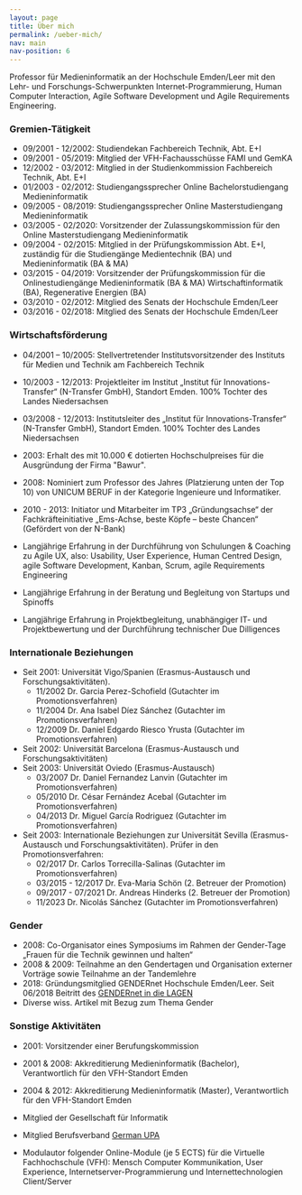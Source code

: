 ```yaml
---
layout: page
title: Über mich
permalink: /ueber-mich/
nav: main
nav-position: 6
---
```


Professor für Medieninformatik an der Hochschule Emden/Leer mit den Lehr- und Forschungs-Schwerpunkten Internet-Programmierung, Human Computer Interaction, Agile Software Development und Agile Requirements Engineering. 


### Gremien-Tätigkeit
* 09/2001 - 12/2002: Studiendekan Fachbereich Technik, Abt. E+I
* 09/2001 - 05/2019: Mitglied der VFH-Fachausschüsse FAMI und GemKA
* 12/2002 - 03/2012: Mitglied in der Studienkommission Fachbereich Technik, Abt. E+I
* 01/2003 - 02/2012: Studiengangssprecher Online Bachelorstudiengang Medieninformatik
* 09/2005 - 08/2019: Studiengangssprecher Online Masterstudiengang Medieninformatik
* 03/2005 - 02/2020: Vorsitzender der Zulassungskommission für den Online Masterstudiengang Medieninformatik
* 09/2004 - 02/2015: Mitglied in der Prüfungskommission Abt. E+I, zuständig für die Studiengänge Medientechnik (BA) und Medieninformatik (BA & MA)
* 03/2015 - 04/2019: Vorsitzender der Prüfungskommission für die Onlinestudiengänge Medieninformatik (BA & MA) Wirtschaftinformatik (BA), Regenerative Energien (BA)
* 03/2010 - 02/2012: Mitglied des Senats der Hochschule Emden/Leer
* 03/2016 - 02/2018: Mitglied des Senats der Hochschule Emden/Leer


### Wirtschaftsförderung
* 04/2001 – 10/2005: Stellvertretender Institutsvorsitzender des Instituts für Medien und Technik am Fachbereich Technik 
* 10/2003 - 12/2013: Projektleiter im Institut „Institut für Innovations-Transfer“ (N-Transfer GmbH), Standort Emden. 100% Tochter des Landes Niedersachsen
* 03/2008 - 12/2013: Institutsleiter des „Institut für Innovations-Transfer“ (N-Transfer GmbH), Standort Emden. 100% Tochter des Landes Niedersachsen

* 2003: Erhalt des mit 10.000 € dotierten Hochschulpreises für die Ausgründung der Firma "Bawur".
* 2008: Nominiert zum Professor des Jahres (Platzierung unten der Top 10) von UNICUM BERUF in der Kategorie Ingenieure und Informatiker.
* 2010 - 2013: Initiator und Mitarbeiter im TP3 „Gründungsachse“ der Fachkräfteinitiative „Ems-Achse, beste Köpfe – beste Chancen“ (Gefördert von der N-Bank)

* Langjährige Erfahrung in der Durchführung von Schulungen & Coaching zu Agile UX, also: Usability, User Experience, Human Centred Design, agile Software Development, Kanban, Scrum, agile Requirements Engineering 
* Langjährige Erfahrung in der Beratung und Begleitung von Startups und Spinoffs
* Langjährige Erfahrung in Projektbegleitung, unabhängiger IT- und Projektbewertung und der Durchführung technischer Due Dilligences


### Internationale Beziehungen
* Seit 2001:	 Universität Vigo/Spanien (Erasmus-Austausch und Forschungsaktivitäten). 
    * 11/2002 Dr. Garcia Perez-Schofield (Gutachter im Promotionsverfahren)
    * 11/2004 Dr. Ana Isabel Díez Sánchez (Gutachter im Promotionsverfahren)
    * 12/2009 Dr. Daniel Edgardo Riesco Yrusta (Gutachter im Promotionsverfahren)
* Seit 2002:	Universität Barcelona (Erasmus-Austausch und Forschungsaktivitäten)
* Seit 2003:	Universität Oviedo (Erasmus-Austausch)
    * 03/2007 Dr. Daniel Fernandez Lanvin (Gutachter im Promotionsverfahren)
    * 05/2010 Dr. César Fernández Acebal (Gutachter im Promotionsverfahren) 
    * 04/2013 Dr. Miguel García Rodriguez (Gutachter im Promotionsverfahren)
* Seit 2003:	Internationale Beziehungen zur Universität Sevilla (Erasmus-Austausch und Forschungsaktivitäten). Prüfer in den Promotionsverfahren: 
    * 02/2017 Dr. Carlos Torrecilla-Salinas (Gutachter im Promotionsverfahren)
    * 03/2015 - 12/2017 Dr. Eva-Maria Schön (2. Betreuer der Promotion)
    * 09/2017 - 07/2021 Dr. Andreas Hinderks (2. Betreuer der Promotion)
    * 11/2023 Dr. Nicolás Sánchez (Gutachter im Promotionsverfahren)



### Gender
* 2008: Co-Organisator eines Symposiums im Rahmen der Gender-Tage „Frauen für die Technik gewinnen und halten“ 
* 2008 & 2009: Teilnahme an den Gendertagen und Organisation externer Vorträge sowie Teilnahme an der Tandemlehre
* 2018: Gründungsmitglied GENDERnet Hochschule Emden/Leer. Seit 06/2018 Beitritt des [GENDERnet in die LAGEN](https://www.nds-lagen.de)
* Diverse wiss. Artikel mit Bezug zum Thema Gender


### Sonstige Aktivitäten 
* 2001: Vorsitzender einer Berufungskommission
* 2001 & 2008: Akkreditierung Medieninformatik (Bachelor), Verantwortlich für den VFH-Standort Emden
* 2004 & 2012: Akkreditierung Medieninformatik (Master), Verantwortlich für den VFH-Standort Emden

* Mitglied der Gesellschaft für Informatik
* Mitglied Berufsverband [German UPA](https://germanupa.de/)
* Modulautor folgender Online-Module (je 5 ECTS) für die Virtuelle Fachhochschule (VFH): Mensch Computer Kommunikation, User Experience, Internetserver-Programmierung und Internettechnologien Client/Server



